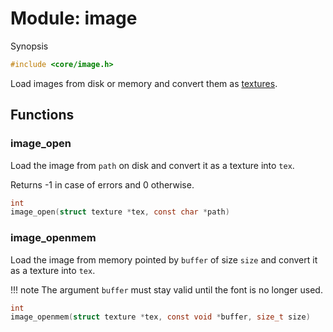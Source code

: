 # Module: image

Synopsis

```c
#include <core/image.h>
```

Load images from disk or memory and convert them as [textures](texture.md).

## Functions

### image\_open

Load the image from `path` on disk and convert it as a texture into `tex`.

Returns -1 in case of errors and 0 otherwise.

```c
int
image_open(struct texture *tex, const char *path)
```

### image\_openmem

Load the image from memory pointed by `buffer` of size `size` and convert it as
a texture into `tex`.

!!! note
    The argument `buffer` must stay valid until the font is no longer used.

```c
int
image_openmem(struct texture *tex, const void *buffer, size_t size)
```
